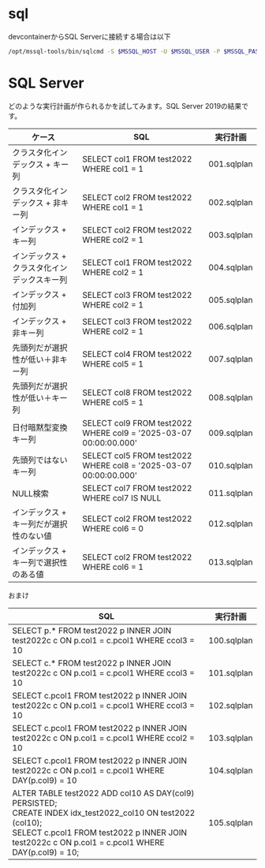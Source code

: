 # sql

devcontainerからSQL Serverに接続する場合は以下

```bash
/opt/mssql-tools/bin/sqlcmd -S $MSSQL_HOST -U $MSSQL_USER -P $MSSQL_PASSWORD
```

# SQL Server

どのような実行計画が作られるかを試してみます。SQL Server 2019の結果です。

| ケース                                      | SQL                                                          | 実行計画    |
| ------------------------------------------- | ------------------------------------------------------------ | ----------- |
| クラスタ化インデックス + キー列             | SELECT col1 FROM test2022 WHERE col1 = 1                     | 001.sqlplan |
| クラスタ化インデックス + 非キー列           | SELECT col2 FROM test2022 WHERE col1 = 1                     | 002.sqlplan |
| インデックス + キー列                       | SELECT col2 FROM test2022 WHERE col2 = 1                     | 003.sqlplan |
| インデックス + クラスタ化インデックスキー列 | SELECT col1 FROM test2022 WHERE col2 = 1                     | 004.sqlplan |
| インデックス + 付加列                       | SELECT col3 FROM test2022 WHERE col2 = 1                     | 005.sqlplan |
| インデックス + 非キー列                     | SELECT col3 FROM test2022 WHERE col2 = 1                     | 006.sqlplan |
| 先頭列だが選択性が低い＋非キー列            | SELECT col4 FROM test2022 WHERE col5 = 1                     | 007.sqlplan |
| 先頭列だが選択性が低い＋キー列              | SELECT col8 FROM test2022 WHERE col5 = 1                     | 008.sqlplan |
| 日付暗黙型変換キー列                        | SELECT col9 FROM test2022 WHERE col9 = '2025-03-07 00:00:00.000' | 009.sqlplan |
| 先頭列ではないキー列                        | SELECT col5 FROM test2022 WHERE col8 = '2025-03-07 00:00:00.000' | 010.sqlplan |
| NULL検索                                    | SELECT col7 FROM test2022 WHERE col7 IS NULL                     | 011.sqlplan |
| インデックス + キー列だが選択性のない値      | SELECT col2 FROM test2022 WHERE col6 = 0                     | 012.sqlplan |
| インデックス + キー列で選択性のある値       | SELECT col2 FROM test2022 WHERE col6 = 1                     | 013.sqlplan |

おまけ

| SQL                                                          | 実行計画    |
| ------------------------------------------------------------ | ----------- |
| SELECT p.* FROM test2022 p INNER JOIN test2022c c ON p.col1 = c.pcol1 WHERE ccol3 = 10 | 100.sqlplan |
| SELECT c.* FROM test2022 p INNER JOIN test2022c c ON p.col1 = c.pcol1 WHERE ccol3 = 10 | 101.sqlplan |
| SELECT c.pcol1 FROM test2022 p INNER JOIN test2022c c ON p.col1 = c.pcol1 WHERE ccol3 = 10 | 102.sqlplan |
| SELECT c.pcol1 FROM test2022 p INNER JOIN test2022c c ON p.col1 = c.pcol1 WHERE ccol2 = 10 | 103.sqlplan |
| SELECT c.pcol1 FROM test2022 p INNER JOIN test2022c c ON p.col1 = c.pcol1 WHERE DAY(p.col9) = 10 | 104.sqlplan |
| ALTER TABLE test2022 ADD col10 AS DAY(col9) PERSISTED;<br />CREATE INDEX idx_test2022_col10 ON test2022 (col10);<br />SELECT c.pcol1 FROM test2022 p INNER JOIN test2022c c ON p.col1 = c.pcol1 WHERE DAY(p.col9) = 10; | 105.sqlplan |
